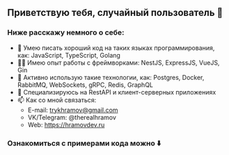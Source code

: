 ## Приветствую тебя, случайный пользователь 👋
### Ниже расскажу немного о себе:
- :rocket: Умею писать хороший код на таких языках программирования, как: JavaScript, TypeScript, Golang
- :man_student: Имею опыт работы с фреймворками: NestJS, ExpressJS, VueJS, Gin
- :muscle: Активно использую такие технологии, как: Postgres, Docker, RabbitMQ, WebSockets, gRPC, Redis, GraphQL
- :sparkling_heart: Специализируюсь на RestAPI и клиент-серверных приложениях
- 📫 Как со мной связаться: 
  - E-mail: trykhramov@gmail.com
  - VK/Telegram: @therealhramov
  - Web: https://hramovdev.ru

### Ознакомиться с примерами кода можно :arrow_down:
